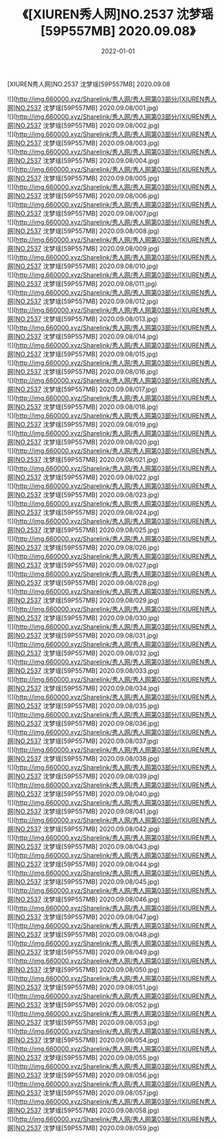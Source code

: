 ﻿---
layout: post
title:  《[XIUREN秀人网]NO.2537 沈梦瑶[59P557MB] 2020.09.08》
date:   2022-01-01
img: http://img.660000.xyz/Sharelink/秀人网/秀人网第03部分/[XIUREN秀人网]NO.2537 沈梦瑶[59P557MB] 2020.09.08/000.jpg
categories: [美女, 清纯, 唯美]
---

[XIUREN秀人网]NO.2537 沈梦瑶[59P557MB] 2020.09.08

 ![](http://img.660000.xyz/Sharelink/秀人网/秀人网第03部分/[XIUREN秀人网]NO.2537 沈梦瑶[59P557MB] 2020.09.08/001.jpg) <br>![](http://img.660000.xyz/Sharelink/秀人网/秀人网第03部分/[XIUREN秀人网]NO.2537 沈梦瑶[59P557MB] 2020.09.08/002.jpg) <br>![](http://img.660000.xyz/Sharelink/秀人网/秀人网第03部分/[XIUREN秀人网]NO.2537 沈梦瑶[59P557MB] 2020.09.08/003.jpg) <br>![](http://img.660000.xyz/Sharelink/秀人网/秀人网第03部分/[XIUREN秀人网]NO.2537 沈梦瑶[59P557MB] 2020.09.08/004.jpg) <br>![](http://img.660000.xyz/Sharelink/秀人网/秀人网第03部分/[XIUREN秀人网]NO.2537 沈梦瑶[59P557MB] 2020.09.08/005.jpg) <br>![](http://img.660000.xyz/Sharelink/秀人网/秀人网第03部分/[XIUREN秀人网]NO.2537 沈梦瑶[59P557MB] 2020.09.08/006.jpg) <br>![](http://img.660000.xyz/Sharelink/秀人网/秀人网第03部分/[XIUREN秀人网]NO.2537 沈梦瑶[59P557MB] 2020.09.08/007.jpg) <br>![](http://img.660000.xyz/Sharelink/秀人网/秀人网第03部分/[XIUREN秀人网]NO.2537 沈梦瑶[59P557MB] 2020.09.08/008.jpg) <br>![](http://img.660000.xyz/Sharelink/秀人网/秀人网第03部分/[XIUREN秀人网]NO.2537 沈梦瑶[59P557MB] 2020.09.08/009.jpg) <br>![](http://img.660000.xyz/Sharelink/秀人网/秀人网第03部分/[XIUREN秀人网]NO.2537 沈梦瑶[59P557MB] 2020.09.08/010.jpg) <br>![](http://img.660000.xyz/Sharelink/秀人网/秀人网第03部分/[XIUREN秀人网]NO.2537 沈梦瑶[59P557MB] 2020.09.08/011.jpg) <br>![](http://img.660000.xyz/Sharelink/秀人网/秀人网第03部分/[XIUREN秀人网]NO.2537 沈梦瑶[59P557MB] 2020.09.08/012.jpg) <br>![](http://img.660000.xyz/Sharelink/秀人网/秀人网第03部分/[XIUREN秀人网]NO.2537 沈梦瑶[59P557MB] 2020.09.08/013.jpg) <br>![](http://img.660000.xyz/Sharelink/秀人网/秀人网第03部分/[XIUREN秀人网]NO.2537 沈梦瑶[59P557MB] 2020.09.08/014.jpg) <br>![](http://img.660000.xyz/Sharelink/秀人网/秀人网第03部分/[XIUREN秀人网]NO.2537 沈梦瑶[59P557MB] 2020.09.08/015.jpg) <br>![](http://img.660000.xyz/Sharelink/秀人网/秀人网第03部分/[XIUREN秀人网]NO.2537 沈梦瑶[59P557MB] 2020.09.08/016.jpg) <br>![](http://img.660000.xyz/Sharelink/秀人网/秀人网第03部分/[XIUREN秀人网]NO.2537 沈梦瑶[59P557MB] 2020.09.08/017.jpg) <br>![](http://img.660000.xyz/Sharelink/秀人网/秀人网第03部分/[XIUREN秀人网]NO.2537 沈梦瑶[59P557MB] 2020.09.08/018.jpg) <br>![](http://img.660000.xyz/Sharelink/秀人网/秀人网第03部分/[XIUREN秀人网]NO.2537 沈梦瑶[59P557MB] 2020.09.08/019.jpg) <br>![](http://img.660000.xyz/Sharelink/秀人网/秀人网第03部分/[XIUREN秀人网]NO.2537 沈梦瑶[59P557MB] 2020.09.08/020.jpg) <br>![](http://img.660000.xyz/Sharelink/秀人网/秀人网第03部分/[XIUREN秀人网]NO.2537 沈梦瑶[59P557MB] 2020.09.08/021.jpg) <br>![](http://img.660000.xyz/Sharelink/秀人网/秀人网第03部分/[XIUREN秀人网]NO.2537 沈梦瑶[59P557MB] 2020.09.08/022.jpg) <br>![](http://img.660000.xyz/Sharelink/秀人网/秀人网第03部分/[XIUREN秀人网]NO.2537 沈梦瑶[59P557MB] 2020.09.08/023.jpg) <br>![](http://img.660000.xyz/Sharelink/秀人网/秀人网第03部分/[XIUREN秀人网]NO.2537 沈梦瑶[59P557MB] 2020.09.08/024.jpg) <br>![](http://img.660000.xyz/Sharelink/秀人网/秀人网第03部分/[XIUREN秀人网]NO.2537 沈梦瑶[59P557MB] 2020.09.08/025.jpg) <br>![](http://img.660000.xyz/Sharelink/秀人网/秀人网第03部分/[XIUREN秀人网]NO.2537 沈梦瑶[59P557MB] 2020.09.08/026.jpg) <br>![](http://img.660000.xyz/Sharelink/秀人网/秀人网第03部分/[XIUREN秀人网]NO.2537 沈梦瑶[59P557MB] 2020.09.08/027.jpg) <br>![](http://img.660000.xyz/Sharelink/秀人网/秀人网第03部分/[XIUREN秀人网]NO.2537 沈梦瑶[59P557MB] 2020.09.08/028.jpg) <br>![](http://img.660000.xyz/Sharelink/秀人网/秀人网第03部分/[XIUREN秀人网]NO.2537 沈梦瑶[59P557MB] 2020.09.08/029.jpg) <br>![](http://img.660000.xyz/Sharelink/秀人网/秀人网第03部分/[XIUREN秀人网]NO.2537 沈梦瑶[59P557MB] 2020.09.08/030.jpg) <br>![](http://img.660000.xyz/Sharelink/秀人网/秀人网第03部分/[XIUREN秀人网]NO.2537 沈梦瑶[59P557MB] 2020.09.08/031.jpg) <br>![](http://img.660000.xyz/Sharelink/秀人网/秀人网第03部分/[XIUREN秀人网]NO.2537 沈梦瑶[59P557MB] 2020.09.08/032.jpg) <br>![](http://img.660000.xyz/Sharelink/秀人网/秀人网第03部分/[XIUREN秀人网]NO.2537 沈梦瑶[59P557MB] 2020.09.08/033.jpg) <br>![](http://img.660000.xyz/Sharelink/秀人网/秀人网第03部分/[XIUREN秀人网]NO.2537 沈梦瑶[59P557MB] 2020.09.08/034.jpg) <br>![](http://img.660000.xyz/Sharelink/秀人网/秀人网第03部分/[XIUREN秀人网]NO.2537 沈梦瑶[59P557MB] 2020.09.08/035.jpg) <br>![](http://img.660000.xyz/Sharelink/秀人网/秀人网第03部分/[XIUREN秀人网]NO.2537 沈梦瑶[59P557MB] 2020.09.08/036.jpg) <br>![](http://img.660000.xyz/Sharelink/秀人网/秀人网第03部分/[XIUREN秀人网]NO.2537 沈梦瑶[59P557MB] 2020.09.08/037.jpg) <br>![](http://img.660000.xyz/Sharelink/秀人网/秀人网第03部分/[XIUREN秀人网]NO.2537 沈梦瑶[59P557MB] 2020.09.08/038.jpg) <br>![](http://img.660000.xyz/Sharelink/秀人网/秀人网第03部分/[XIUREN秀人网]NO.2537 沈梦瑶[59P557MB] 2020.09.08/039.jpg) <br>![](http://img.660000.xyz/Sharelink/秀人网/秀人网第03部分/[XIUREN秀人网]NO.2537 沈梦瑶[59P557MB] 2020.09.08/040.jpg) <br>![](http://img.660000.xyz/Sharelink/秀人网/秀人网第03部分/[XIUREN秀人网]NO.2537 沈梦瑶[59P557MB] 2020.09.08/041.jpg) <br>![](http://img.660000.xyz/Sharelink/秀人网/秀人网第03部分/[XIUREN秀人网]NO.2537 沈梦瑶[59P557MB] 2020.09.08/042.jpg) <br>![](http://img.660000.xyz/Sharelink/秀人网/秀人网第03部分/[XIUREN秀人网]NO.2537 沈梦瑶[59P557MB] 2020.09.08/043.jpg) <br>![](http://img.660000.xyz/Sharelink/秀人网/秀人网第03部分/[XIUREN秀人网]NO.2537 沈梦瑶[59P557MB] 2020.09.08/044.jpg) <br>![](http://img.660000.xyz/Sharelink/秀人网/秀人网第03部分/[XIUREN秀人网]NO.2537 沈梦瑶[59P557MB] 2020.09.08/045.jpg) <br>![](http://img.660000.xyz/Sharelink/秀人网/秀人网第03部分/[XIUREN秀人网]NO.2537 沈梦瑶[59P557MB] 2020.09.08/046.jpg) <br>![](http://img.660000.xyz/Sharelink/秀人网/秀人网第03部分/[XIUREN秀人网]NO.2537 沈梦瑶[59P557MB] 2020.09.08/047.jpg) <br>![](http://img.660000.xyz/Sharelink/秀人网/秀人网第03部分/[XIUREN秀人网]NO.2537 沈梦瑶[59P557MB] 2020.09.08/048.jpg) <br>![](http://img.660000.xyz/Sharelink/秀人网/秀人网第03部分/[XIUREN秀人网]NO.2537 沈梦瑶[59P557MB] 2020.09.08/049.jpg) <br>![](http://img.660000.xyz/Sharelink/秀人网/秀人网第03部分/[XIUREN秀人网]NO.2537 沈梦瑶[59P557MB] 2020.09.08/050.jpg) <br>![](http://img.660000.xyz/Sharelink/秀人网/秀人网第03部分/[XIUREN秀人网]NO.2537 沈梦瑶[59P557MB] 2020.09.08/051.jpg) <br>![](http://img.660000.xyz/Sharelink/秀人网/秀人网第03部分/[XIUREN秀人网]NO.2537 沈梦瑶[59P557MB] 2020.09.08/052.jpg) <br>![](http://img.660000.xyz/Sharelink/秀人网/秀人网第03部分/[XIUREN秀人网]NO.2537 沈梦瑶[59P557MB] 2020.09.08/053.jpg) <br>![](http://img.660000.xyz/Sharelink/秀人网/秀人网第03部分/[XIUREN秀人网]NO.2537 沈梦瑶[59P557MB] 2020.09.08/054.jpg) <br>![](http://img.660000.xyz/Sharelink/秀人网/秀人网第03部分/[XIUREN秀人网]NO.2537 沈梦瑶[59P557MB] 2020.09.08/055.jpg) <br>![](http://img.660000.xyz/Sharelink/秀人网/秀人网第03部分/[XIUREN秀人网]NO.2537 沈梦瑶[59P557MB] 2020.09.08/056.jpg) <br>![](http://img.660000.xyz/Sharelink/秀人网/秀人网第03部分/[XIUREN秀人网]NO.2537 沈梦瑶[59P557MB] 2020.09.08/057.jpg) <br>![](http://img.660000.xyz/Sharelink/秀人网/秀人网第03部分/[XIUREN秀人网]NO.2537 沈梦瑶[59P557MB] 2020.09.08/058.jpg) <br>![](http://img.660000.xyz/Sharelink/秀人网/秀人网第03部分/[XIUREN秀人网]NO.2537 沈梦瑶[59P557MB] 2020.09.08/059.jpg) <br>